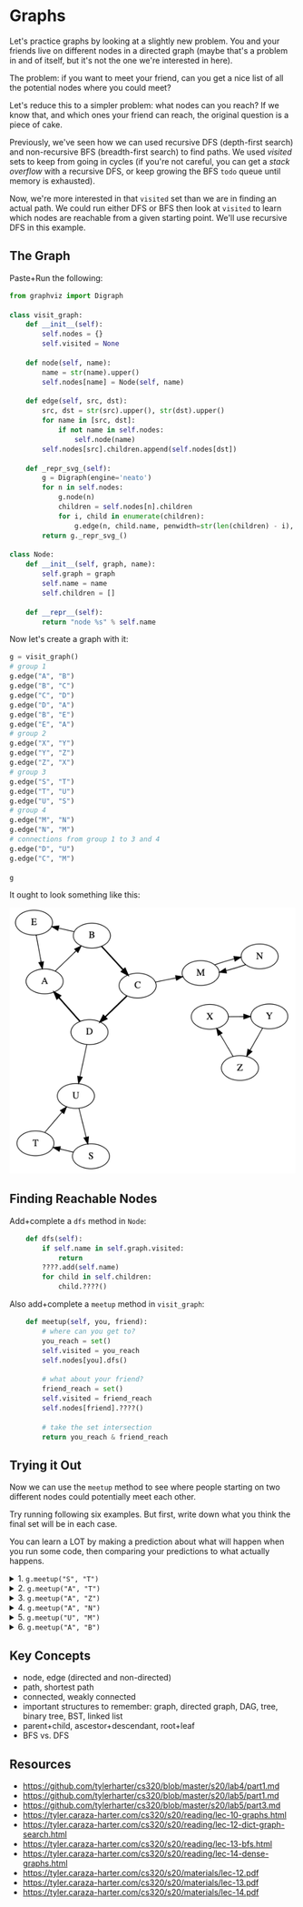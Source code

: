 # Graphs

Let's practice graphs by looking at a slightly new problem.  You and
your friends live on different nodes in a directed graph (maybe that's
a problem in and of itself, but it's not the one we're interested in
here).

The problem: if you want to meet your friend, can you get a nice list
of all the potential nodes where you could meet?

Let's reduce this to a simpler problem: what nodes can you reach?  If
we know that, and which ones your friend can reach, the original
question is a piece of cake.

Previously, we've seen how we can used recursive DFS (depth-first
search) and non-recursive BFS (breadth-first search) to find paths.
We used *visited* sets to keep from going in cycles (if you're not
careful, you can get a *stack overflow* with a recursive DFS, or keep
growing the BFS `todo` queue until memory is exhausted).

Now, we're more interested in that `visited` set than we are in
finding an actual path.  We could run either DFS or BFS then look at
`visited` to learn which nodes are reachable from a given starting
point.  We'll use recursive DFS in this example.

## The Graph

Paste+Run the following:

```python
from graphviz import Digraph

class visit_graph:
    def __init__(self):
        self.nodes = {}
        self.visited = None

    def node(self, name):
        name = str(name).upper()
        self.nodes[name] = Node(self, name)

    def edge(self, src, dst):
        src, dst = str(src).upper(), str(dst).upper()
        for name in [src, dst]:
            if not name in self.nodes:
                self.node(name)
        self.nodes[src].children.append(self.nodes[dst])

    def _repr_svg_(self):
        g = Digraph(engine='neato')
        for n in self.nodes:
            g.node(n)
            children = self.nodes[n].children
            for i, child in enumerate(children):
                g.edge(n, child.name, penwidth=str(len(children) - i), len="1.2")
        return g._repr_svg_()
    
class Node:
    def __init__(self, graph, name):
        self.graph = graph
        self.name = name
        self.children = []

    def __repr__(self):
        return "node %s" % self.name
```

Now let's create a graph with it:

```python
g = visit_graph()
# group 1
g.edge("A", "B")
g.edge("B", "C")
g.edge("C", "D")
g.edge("D", "A")
g.edge("B", "E")
g.edge("E", "A")
# group 2
g.edge("X", "Y")
g.edge("Y", "Z")
g.edge("Z", "X")
# group 3
g.edge("S", "T")
g.edge("T", "U")
g.edge("U", "S")
# group 4
g.edge("M", "N")
g.edge("N", "M")
# connections from group 1 to 3 and 4
g.edge("D", "U")
g.edge("C", "M")

g
```

It ought to look something like this:

<img src="graph.png">

## Finding Reachable Nodes

Add+complete a `dfs` method in `Node`:

```python
    def dfs(self):
        if self.name in self.graph.visited:
            return
        ????.add(self.name)
        for child in self.children:
            child.????()
```

Also add+complete a `meetup` method in `visit_graph`:

```python
    def meetup(self, you, friend):
        # where can you get to?
        you_reach = set()
        self.visited = you_reach
        self.nodes[you].dfs()

        # what about your friend?
        friend_reach = set()
        self.visited = friend_reach
        self.nodes[friend].????()

        # take the set intersection
        return you_reach & friend_reach
```

## Trying it Out

Now we can use the `meetup` method to see where people starting on two
different nodes could potentially meet each other.

Try running following six examples.  But first, write down what you
think the final set will be in each case.

You can learn a LOT by making a prediction about what will happen when
you run some code, then comparing your predictions to what actually
happens.

<details>
    <summary> 1. <code>g.meetup("S", "T")</code></summary>
    <code>{'S', 'T', 'U'}</code>
</details>
<details>
    <summary> 2. <code>g.meetup("A", "T")</code></summary>
    <code>{'S', 'T', 'U'}</code>
</details>
<details>
    <summary> 3. <code>g.meetup("A", "Z")</code></summary>
    <code>set()</code>
</details>
<details>
    <summary> 4. <code>g.meetup("A", "N")</code></summary>
    <code>{'M', 'N'}</code>
</details>
<details>
    <summary> 5. <code>g.meetup("U", "M")</code></summary>
    <code>set()</code>
</details>
<details>
    <summary> 6. <code>g.meetup("A", "B")</code></summary>
    <code>{'A', 'B', 'C', 'D', 'E', 'M', 'N', 'S', 'T', 'U'}</code>
</details>

## Key Concepts
 * node, edge (directed and non-directed)
 * path, shortest path
 * connected, weakly connected
 * important structures to remember: graph, directed graph, DAG, tree, binary tree, BST, linked list
 * parent+child, ascestor+descendant, root+leaf
 * BFS vs. DFS

## Resources
 * https://github.com/tylerharter/cs320/blob/master/s20/lab4/part1.md
 * https://github.com/tylerharter/cs320/blob/master/s20/lab5/part1.md
 * https://github.com/tylerharter/cs320/blob/master/s20/lab5/part3.md
 * https://tyler.caraza-harter.com/cs320/s20/reading/lec-10-graphs.html
 * https://tyler.caraza-harter.com/cs320/s20/reading/lec-12-dict-graph-search.html
 * https://tyler.caraza-harter.com/cs320/s20/reading/lec-13-bfs.html
 * https://tyler.caraza-harter.com/cs320/s20/reading/lec-14-dense-graphs.html
 * https://tyler.caraza-harter.com/cs320/s20/materials/lec-12.pdf
 * https://tyler.caraza-harter.com/cs320/s20/materials/lec-13.pdf
 * https://tyler.caraza-harter.com/cs320/s20/materials/lec-14.pdf
